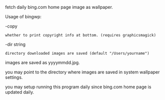 fetch daily bing.com home page image as wallpaper.

Usage of bingwp:

  -copy

    whether to print copyright info at bottom. (requires graphicsmagick)

  -dir string

    directory downloaded images are saved (default "/Users/yourname")

images are saved as yyyymmdd.jpg.

you may point to the directory where images are saved in system wallpaper settings.

you may setup running this program daily since bing.com home page is updated daily.
